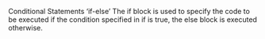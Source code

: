Conditional Statements ‘if-else’
The if block is used to specify the code to be executed if the condition specified  in if is true, the else block is executed otherwise.
